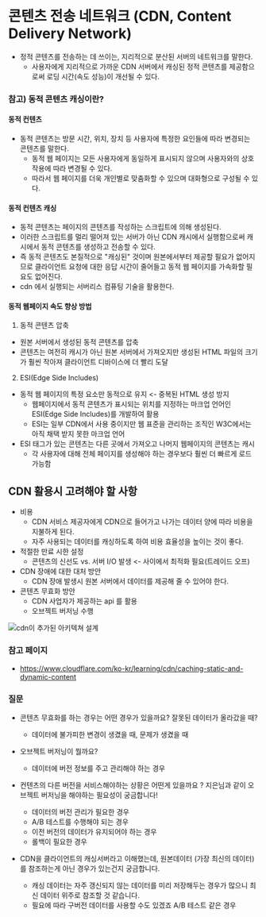 # 콘텐츠 전송 네트워크 (CDN, Content Delivery Network)
- 정적 콘텐츠를 전송하는 데 쓰이는, 지리적으로 분산된 서버의 네트워크를 말한다.
    - 사용자에게 지리적으로 가까운 CDN 서버에서 캐싱된 정적 콘텐츠를 제공함으로써 로딩 시간(속도 성능)이 개선될 수 있다.

### 참고) 동적 콘텐츠 캐싱이란?
#### 동적 컨텐츠
- 동적 콘텐츠는 방문 시간, 위치, 장치 등 사용자에 특정한 요인들에 따라 변경되는 콘텐츠를 말한다. 
    - 동적 웹 페이지는 모든 사용자에게 동일하게 표시되지 않으며 사용자와의 상호작용에 따라 변경될 수 있다. 
    - 따라서 웹 페이지를 더욱 개인별로 맞춤화할 수 있으며 대화형으로 구성될 수 있다.

#### 동적 컨텐츠 캐싱
- 동적 콘텐츠는 페이지의 콘텐츠를 작성하는 스크립트에 의해 생성된다. 
- 이러한 스크립트를 멀리 떨어져 있는 서버가 아닌 CDN 캐시에서 실행함으로써 캐시에서 동적 콘텐츠를 생성하고 전송할 수 있다. 
- 즉 동적 콘텐츠도 본질적으로 "캐싱된" 것이며 원본에서부터 제공할 필요가 없어지므로 클라이언트 요청에 대한 응답 시간이 줄어들고 동적 웹 페이지를 가속화할 필요도 없어진다.
- cdn 에서 실행되는 서버리스 컴퓨팅 기술을 활용한다.

#### 동적 웹페이지 속도 향상 방법
1. 동적 콘텐츠 압축
- 원본 서버에서 생성된 동적 콘텐츠를 압축
- 콘텐츠는 여전히 캐시가 아닌 원본 서버에서 가져오지만 생성된 HTML 파일의 크기가 훨씬 작아져 클라이언트 디바이스에 더 빨리 도달
2. ESI(Edge Side Includes)
- 동적 웹 페이지의 특정 요소만 동적으로 유지 <- 중복된 HTML 생성 방지
    - 웹페이지에서 동적 콘텐츠가 표시되는 위치를 지정하는 마크업 언어인 ESI(Edge Side Includes)를 개발하여 활용
    - ESI는 일부 CDN에서 사용 중이지만 웹 표준을 관리하는 조직인 W3C에서는 아직 채택 받지 못한 마크업 언어
- ESI 태그가 있는 콘텐츠는 다른 곳에서 가져오고 나머지 웹페이지의 콘텐츠는 캐시
    - 각 사용자에 대해 전체 페이지를 생성해야 하는 경우보다 훨씬 더 빠르게 로드 가능함

## CDN 활용시 고려해야 할 사항
- 비용
    - CDN 서비스 제공자에게 CDN으로 들어가고 나가는 데이터 양에 따라 비용을 지불하게 된다.
    - 자주 사용되는 데이터를 캐싱하도록 하여 비용 효율성을 높이는 것이 좋다.
- 적절한 만료 시한 설정
    - 콘텐츠의 신선도 vs. 서버 I/O 발생 <- 사이에서 최적화 필요(트레이드 오프)
- CDN 장애에 대한 대처 방안
    - CDN 장애 발생시 원본 서버에서 데이터를 제공해 줄 수 있어야 한다.
- 콘텐츠 무효화 방안
    - CDN 사업자가 제공하는 api 를 활용
    - 오브젝트 버저닝 수행

![cdn이 추가된 아키텍쳐 설계](images/adding_cdn_architecture.png)

### 참고 페이지
- https://www.cloudflare.com/ko-kr/learning/cdn/caching-static-and-dynamic-content

### 질문
- 콘텐츠 무효화를 하는 경우는 어떤 경우가 있을까요? 잘못된 데이터가 올라갔을 때?
    - 데이터에 불가피한 변경이 생겼을 때, 문제가 생겼을 때
    
- 오브젝트 버저닝이 뭘까요?
    - 데이터에 버전 정보를 주고 관리해야 하는 경우
- 컨텐츠의 다른 버전을 서비스해야하는 상황은 어떤게 있을까요 ? 지은님과 같이 오브젝트 버저닝을 해야하는 필요성이 궁금합니다!
    - 데이터의 버전 관리가 필요한 경우
    - A/B 테스트를 수행해야 되는 경우
    - 이전 버전의 데이터가 유지되어야 하는 경우
    - 롤백이 필요한 경우
- CDN을 클라이언트의 캐싱서버라고 이해했는데, 원본데이터 (가장 최신의 데이터)를 참조하는게 아닌 경우가 있는건지 궁금합니다.
    - 캐싱 데이터는 자주 갱신되지 않는 데이터를 미리 저장해두는 경우가 많으니 최신 데이터 위주로 참조할 것 같습니다.
    - 필요에 따라 구버전 데이터를 사용할 수도 있겠죠 A/B 테스트 같은 경우